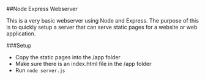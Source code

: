 ##Node Express Webserver

This is a very basic webserver using Node and Express. The purpose of this is to quickly setup a server that can serve static pages for a website or web application.

###Setup

- Copy the static pages into the /app folder
- Make sure there is an index.html file in the /app folder
- Run ``` node server.js ```
